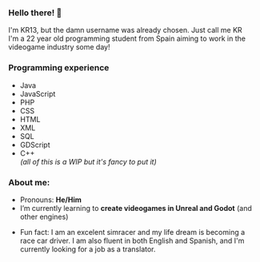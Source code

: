 ### Hello there! 👋

I'm KR13, but the damn username was already chosen. Just call me KR <br>
I'm a 22 year old programming student from Spain aiming to work in the videogame industry some day! <br>

### Programming experience
- Java
- JavaScript
- PHP
- CSS
- HTML
- XML
- SQL
- GDScript
- C++
<br>*(all of this is a WIP but it's fancy to put it)*

### About me:
- Pronouns: <b>He/Him</b>
- I’m currently learning to <b>create videogames in Unreal and Godot</b> (and other engines)
<!--- How to reach me: Check my twitter if you'd like and drop me a DM! The @ is <b>@_KR13 _</b> (remove the space!) -->
- Fun fact: I am an excelent simracer and my life dream is becoming a race car driver. I am also fluent in both English and Spanish, and I'm currently looking for a job as a translator.
<!--
**KilianR13/KilianR13** is a ✨ _special_ ✨ repository because its `README.md` (this file) appears on your GitHub profile.

Here are some ideas to get you started:

- 🔭 I’m currently working on ...
- 🌱 I’m currently learning ...
- 👯 I’m looking to collaborate on ...
- 🤔 I’m looking for help with ...
- 💬 Ask me about ...
- 📫 How to reach me: ...


-->
